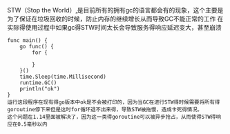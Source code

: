 STW（Stop the World）,是目前所有的拥有gc的语言都会有的现象，这个主要是为了保证在垃圾回收的时候，防止内存的继续增长从而导致GC不能正常的工作
在实际得使用过程中如果gc得STW时间太长会导致服务得响应延迟变大，甚至崩溃
```
func main() {
	go func() {
		for {

		}
	}()
	time.Sleep(time.Millisecond)
	runtime.GC()
	println("ok")
}
运行这段程序在现有得go版本中ok是不会被打印的，因为当GC在进行STW得时候需要将所有得goroutine停下来但是这时for循环退不出来得，导致STW被拖慢，造成卡死得情况。
这个问题在1.14里面被解决了，因为这一类得goroutine可以被异步抢占，从而使得STW得响应在0.5毫秒以内
```


